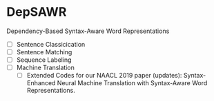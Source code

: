# DepSAWR
Dependency-Based Syntax-Aware Word Representations    
- [ ] Sentence Classicication    
- [ ] Sentence Matching    
- [ ] Sequence Labeling 
- [ ] Machine Translation 
    -  [ ] Extended Codes for our NAACL 2019 paper (updates): Syntax-Enhanced Neural Machine Translation with Syntax-Aware Word Representations.   
